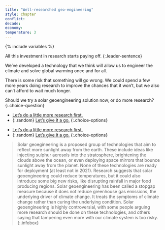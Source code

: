 ```yaml
---
title: "Well-researched geo-engineering"
style: chapter
conflict: 
decade: 
economy: 
temperature: 3
---
```


{% include variables %}


All this investment in research starts paying off. 
{:.leader-sentence}

We’ve developed a technology that we think will allow us to engineer the climate and solve global warming once and for all.

There is some risk that something will go wrong. We could spend a few more years doing research to improve the chances that it won’t, but we also can’t afford to wait much longer.

Should we try a solar geoengineering solution now, or do more research?
{:.choice-question}

<div data-js-var="js-rand-geoengineering3-low" markdown="1" class="hidden">

- [Let’s do a little more research first.](chapter_stalling.html)
- {:.random} [Let’s give it a go.](chapter_chapter_geo-engineering-fail.html)
{:.choice-options}

</div>

<div data-js-var="js-rand-geoengineering3-high" markdown="1" class="hidden">

- [Let’s do a little more research first.](chapter_stalling.html)
- {:.random} [Let’s give it a go.](chapter_global-climate-council.html)
{:.choice-options}

</div>

> Solar geoegineering is a proposed group of technologies that aim to reflect more sunlight away from the earth. These include ideas like injecting sulphur aerosols into the stratosphere, brightening the clouds above the ocean, or even deploying space mirrors that bounce sunlight away from the planet. None of these technologies are ready for deployment (at least not in 2021). Research suggests that solar geoengineering could reduce temperatures, but it could also introduce some big new risks, like disrupting rainfall in major food producing regions. Solar geoengineering has been called a stopgap measure because it does not reduce greenhouse gas emissions, the underlying driver of climate change. It treats the symptoms of climate change rather than curing the underlying condition. Solar geoengineering is highly controversial, with some people arguing more research should be done on these technologies, and others saying that tampering even more with our climate system is too risky.
{:.infobox}
